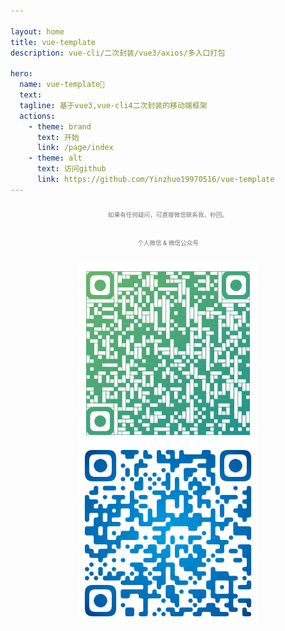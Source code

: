 ```yaml
---

layout: home
title: vue-template
description: vue-cli/二次封装/vue3/axios/多入口打包

hero:
  name: vue-template🎉
  text:
  tagline: 基于vue3,vue-cli4二次封装的移动端框架
  actions:
    - theme: brand
      text: 开始
      link: /page/index
    - theme: alt
      text: 访问github
      link: https://github.com/Yinzhuo19970516/vue-template
---
```

<div class="features">
<p align="center" style='line-height: 36px;font-weight: 500;color: #767676;
    font-size: 1vw;'>如果有任何疑问，可直接微信联系我，秒回。</p>
<p align="center" style="line-height: 36px;font-weight: 500;color: #767676;
    font-size: 1vw;">个人微信 & 微信公众号</p>
<p style='display:flex;justify-content: center;align-items: center;flex-wrap: wrap'>
<img alt="logo" style='display:flex;text-align:left;width:30vw' src="./image/wx.png">
<img alt="logo" style='display:flex;text-align:right;width:30vw' src="./image/gzh.png">
</p>
</div>

